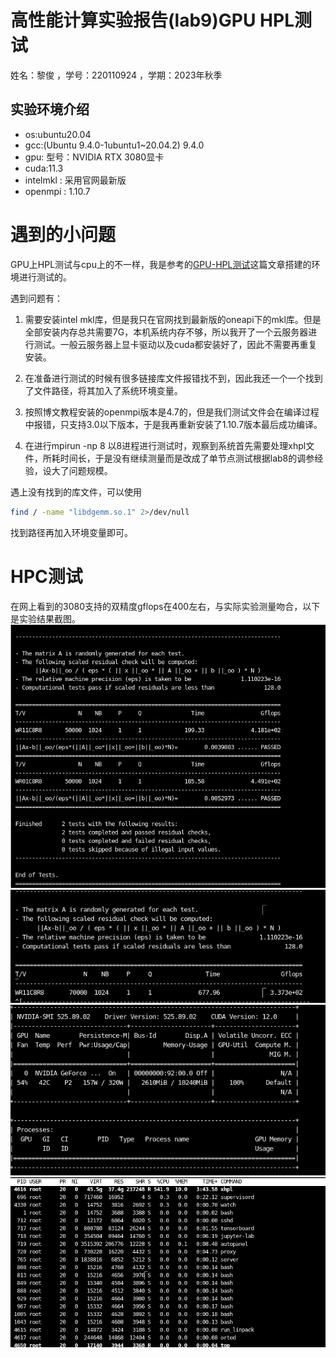 # 高性能计算实验报告(lab9)GPU HPL测试

姓名：黎俊 ，学号：220110924 ，学期：2023年秋季

## 实验环境介绍

- os:ubuntu20.04
- gcc:(Ubuntu 9.4.0-1ubuntu1~20.04.2) 9.4.0
- gpu: 型号：NVIDIA RTX 3080显卡
- cuda:11.3
- intelmkl : 采用官网最新版
- openmpi : 1.10.7

# 遇到的小问题

GPU上HPL测试与cpu上的不一样，我是参考的[GPU-HPL测试](https://blog.csdn.net/liu_feng_zi_/article/details/107429720)这篇文章搭建的环境进行测试的。


遇到问题有：
1. 需要安装intel mkl库，但是我只在官网找到最新版的oneapi下的mkl库。但是全部安装内存总共需要7G，本机系统内存不够，所以我开了一个云服务器进行测试。一般云服务器上显卡驱动以及cuda都安装好了，因此不需要再重复安装。

2. 在准备进行测试的时候有很多链接库文件报错找不到，因此我还一个一个找到了文件路径，将其加入了系统环境变量。

3. 按照博文教程安装的openmpi版本是4.7的，但是我们测试文件会在编译过程中报错，只支持3.0以下版本，于是我再重新安装了1.10.7版本最后成功编译。

4. 在进行mpirun -np 8 以8进程进行测试时，观察到系统首先需要处理xhpl文件，所耗时间长，于是没有继续测量而是改成了单节点测试根据lab8的调参经验，设大了问题规模。

遇上没有找到的库文件，可以使用
```bash
find / -name "libdgemm.so.1" 2>/dev/null
```
找到路径再加入环境变量即可。
# HPC测试

在网上看到的3080支持的双精度gflops在400左右，与实际实验测量吻合，以下是实验结果截图。
![test_0](allresult.png)
![test_1](result1.png)
![test_2](nvidia-smi.png)
![test_3](cpu.png)
